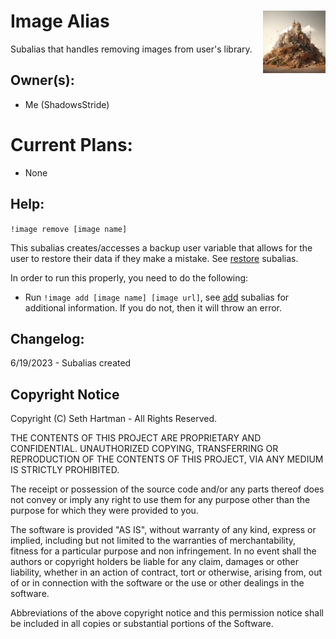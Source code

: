 <h1>Image Alias<img align="right" src="rubble.png" width="100px"></h1>

Subalias that handles removing images from user's library.

## Owner(s):
- Me (ShadowsStride)

# Current Plans:
- None

## Help:
`!image remove [image name]`

This subalias creates/accesses a backup user variable that allows for the user to restore their data if they make a mistake. See [restore](https://github.com/SethHartman13/Avrae-Aliases-Snippets/blob/master/Aliases/image/restore/restore.md) subalias.

In order to run this properly, you need to do the following:
- Run `!image add [image name] [image url]`, see [add](https://github.com/SethHartman13/Avrae-Aliases-Snippets/blob/master/Aliases/image/add/add.md) subalias for additional information. If you do not, then it will throw an error.

## Changelog:
6/19/2023 - Subalias created

## Copyright Notice

Copyright (C) Seth Hartman - All Rights Reserved.

THE CONTENTS OF THIS PROJECT ARE PROPRIETARY AND CONFIDENTIAL.
UNAUTHORIZED COPYING, TRANSFERRING OR REPRODUCTION OF THE CONTENTS OF THIS PROJECT, VIA ANY MEDIUM IS STRICTLY PROHIBITED.

The receipt or possession of the source code and/or any parts thereof does not convey or imply any right to use them
for any purpose other than the purpose for which they were provided to you.

The software is provided "AS IS", without warranty of any kind, express or implied, including but not limited to
the warranties of merchantability, fitness for a particular purpose and non infringement.
In no event shall the authors or copyright holders be liable for any claim, damages or other liability,
whether in an action of contract, tort or otherwise, arising from, out of or in connection with the software
or the use or other dealings in the software.

Abbreviations of the above copyright notice and this permission notice shall be included in all copies or substantial portions of the Software.